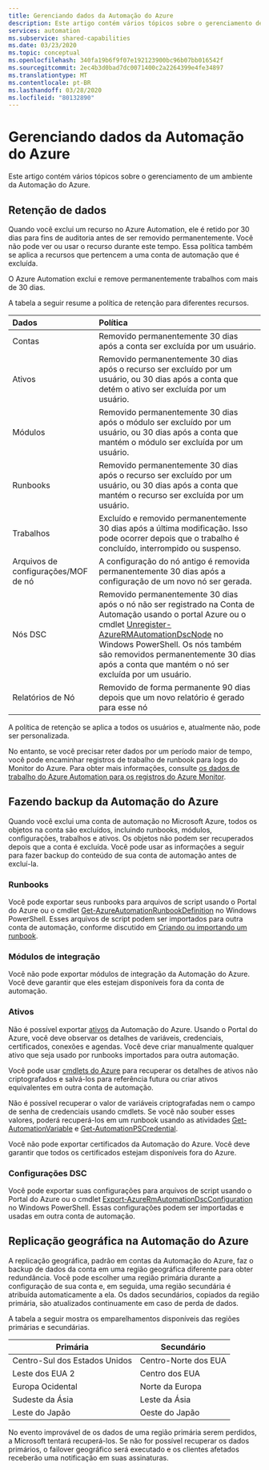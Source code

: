```yaml
---
title: Gerenciando dados da Automação do Azure
description: Este artigo contém vários tópicos sobre o gerenciamento de um ambiente da Automação do Azure.  Atualmente, inclui a Retenção de dados e o backup da Recuperação de desastres na Automação do Azure.
services: automation
ms.subservice: shared-capabilities
ms.date: 03/23/2020
ms.topic: conceptual
ms.openlocfilehash: 340fa19b6f9f07e192123900bc96b07bb016542f
ms.sourcegitcommit: 2ec4b3d0bad7dc0071400c2a2264399e4fe34897
ms.translationtype: MT
ms.contentlocale: pt-BR
ms.lasthandoff: 03/28/2020
ms.locfileid: "80132890"
---
```

# <a name="managing-azure-automation-data"></a>Gerenciando dados da Automação do Azure

Este artigo contém vários tópicos sobre o gerenciamento de um ambiente da Automação do Azure.

## <a name="data-retention"></a>Retenção de dados

Quando você exclui um recurso no Azure Automation, ele é retido por 30 dias para fins de auditoria antes de ser removido permanentemente. Você não pode ver ou usar o recurso durante este tempo. Essa política também se aplica a recursos que pertencem a uma conta de automação que é excluída.

O Azure Automation exclui e remove permanentemente trabalhos com mais de 30 dias.

A tabela a seguir resume a política de retenção para diferentes recursos.

| Dados | Política |
|:--- |:--- |
| Contas |Removido permanentemente 30 dias após a conta ser excluída por um usuário. |
| Ativos |Removido permanentemente 30 dias após o recurso ser excluído por um usuário, ou 30 dias após a conta que detém o ativo ser excluída por um usuário. |
| Módulos |Removido permanentemente 30 dias após o módulo ser excluído por um usuário, ou 30 dias após a conta que mantém o módulo ser excluída por um usuário. |
| Runbooks |Removido permanentemente 30 dias após o recurso ser excluído por um usuário, ou 30 dias após a conta que mantém o recurso ser excluída por um usuário. |
| Trabalhos |Excluído e removido permanentemente 30 dias após a última modificação. Isso pode ocorrer depois que o trabalho é concluído, interrompido ou suspenso. |
| Arquivos de configurações/MOF de nó |A configuração do nó antigo é removida permanentemente 30 dias após a configuração de um novo nó ser gerada. |
| Nós DSC |Removido permanentemente 30 dias após o nó não ser registrado na Conta de Automação usando o portal Azure ou o cmdlet [Unregister-AzureRMAutomationDscNode](https://docs.microsoft.com/powershell/module/azurerm.automation/unregister-azurermautomationdscnode) no Windows PowerShell. Os nós também são removidos permanentemente 30 dias após a conta que mantém o nó ser excluída por um usuário. |
| Relatórios de Nó |Removido de forma permanente 90 dias depois que um novo relatório é gerado para esse nó |

A política de retenção se aplica a todos os usuários e, atualmente não, pode ser personalizada.

No entanto, se você precisar reter dados por um período maior de tempo, você pode encaminhar registros de trabalho de runbook para logs do Monitor do Azure. Para obter mais informações, consulte [os dados de trabalho do Azure Automation para os registros do Azure Monitor](automation-manage-send-joblogs-log-analytics.md).

## <a name="backing-up-azure-automation"></a>Fazendo backup da Automação do Azure

Quando você exclui uma conta de automação no Microsoft Azure, todos os objetos na conta são excluídos, incluindo runbooks, módulos, configurações, trabalhos e ativos. Os objetos não podem ser recuperados depois que a conta é excluída.  Você pode usar as informações a seguir para fazer backup do conteúdo de sua conta de automação antes de excluí-la.

### <a name="runbooks"></a>Runbooks

Você pode exportar seus runbooks para arquivos de script usando o Portal do Azure ou o cmdlet [Get-AzureAutomationRunbookDefinition](https://docs.microsoft.com/powershell/module/servicemanagement/azure/get-azureautomationrunbookdefinition) no Windows PowerShell. Esses arquivos de script podem ser importados para outra conta de automação, conforme discutido em [Criando ou importando um runbook](/previous-versions/azure/dn643637(v=azure.100)).

### <a name="integration-modules"></a>Módulos de integração

Você não pode exportar módulos de integração da Automação do Azure. Você deve garantir que eles estejam disponíveis fora da conta de automação.

### <a name="assets"></a>Ativos

Não é possível exportar [ativos](/previous-versions/azure/dn939988(v=azure.100)) da Automação do Azure.  Usando o Portal do Azure, você deve observar os detalhes de variáveis, credenciais, certificados, conexões e agendas.  Você deve criar manualmente qualquer ativo que seja usado por runbooks importados para outra automação.

Você pode usar [cmdlets do Azure](https://docs.microsoft.com/powershell/module/azurerm.automation#automation) para recuperar os detalhes de ativos não criptografados e salvá-los para referência futura ou criar ativos equivalentes em outra conta de automação.

Não é possível recuperar o valor de variáveis criptografadas nem o campo de senha de credenciais usando cmdlets. Se você não souber esses valores, poderá recuperá-los em um runbook usando as atividades [Get-AutomationVariable](/previous-versions/azure/dn940012(v=azure.100)) e [Get-AutomationPSCredential](/previous-versions/azure/dn940015(v=azure.100)).

Você não pode exportar certificados da Automação do Azure. Você deve garantir que todos os certificados estejam disponíveis fora do Azure.

### <a name="dsc-configurations"></a>Configurações DSC

Você pode exportar suas configurações para arquivos de script usando o Portal do Azure ou o cmdlet [Export-AzureRmAutomationDscConfiguration](https://docs.microsoft.com/powershell/module/azurerm.automation/export-azurermautomationdscconfiguration) no Windows PowerShell. Essas configurações podem ser importadas e usadas em outra conta de automação.

## <a name="geo-replication-in-azure-automation"></a>Replicação geográfica na Automação do Azure

A replicação geográfica, padrão em contas da Automação do Azure, faz o backup de dados da conta em uma região geográfica diferente para obter redundância. Você pode escolher uma região primária durante a configuração de sua conta e, em seguida, uma região secundária é atribuída automaticamente a ela. Os dados secundários, copiados da região primária, são atualizados continuamente em caso de perda de dados.  

A tabela a seguir mostra os emparelhamentos disponíveis das regiões primárias e secundárias.

| Primária | Secundário |
| --- | --- |
| Centro-Sul dos Estados Unidos |Centro-Norte dos EUA |
| Leste dos EUA 2 |Centro dos EUA |
| Europa Ocidental |Norte da Europa |
| Sudeste da Ásia |Leste da Ásia |
| Leste do Japão |Oeste do Japão |

No evento improvável de os dados de uma região primária serem perdidos, a Microsoft tentará recuperá-los. Se não for possível recuperar os dados primários, o failover geográfico será executado e os clientes afetados receberão uma notificação em suas assinaturas.
